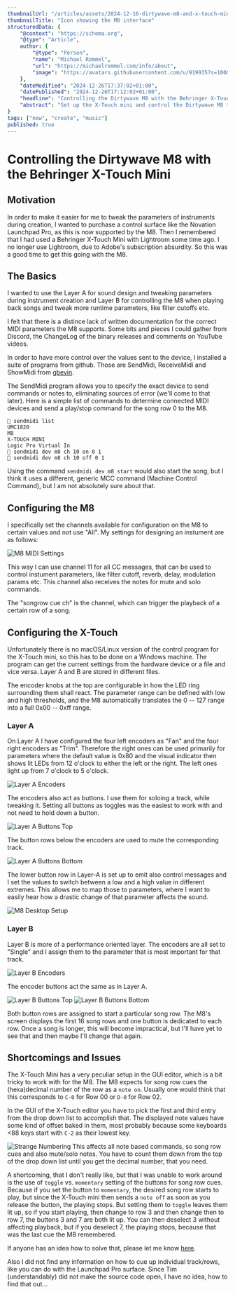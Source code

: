 ```yaml
---
thumbnailUrl: "/articles/assets/2024-12-16-dirtywave-m8-and-x-touch-mini/thumbnail.png"
thumbnailTitle: "Icon showing the M8 interface"
structuredData: {
    "@context": "https://schema.org",
    "@type": "Article",
    author: { 
        "@type": "Person", 
        "name": "Michael Rommel",
        "url": "https://michaelrommel.com/info/about",
        "image": "https://avatars.githubusercontent.com/u/919935?s=100&v=4"
    },
    "dateModified": "2024-12-26T17:37:02+01:00",
    "datePublished": "2024-12-26T17:12:02+01:00",
    "headline": "Controlling the Dirtywave M8 with the Behringer X-Touch Mini",
    "abstract": "Set up the X-Touch mini and control the Dirtywave M8 to start/stop song rows, send mutes and solos and change arbitrary parameters usinge MIDI CC commands."
}
tags: ["new", "create", "music"]
published: true
---
```


# Controlling the Dirtywave M8 with the Behringer X-Touch Mini

## Motivation

In order to make it easier for me to tweak the parameters of instruments during
creation, I wanted to purchase a control surface like the Novation
Launchpad Pro, as this is now supported by the M8. Then I remembered that I
had used a Behringer X-Touch Mini with Lightroom some time ago. I no longer
use Lightroom, due to Adobe's subscription absurdity. So this was a good time
to get this going with the M8.


## The Basics

I wanted to use the Layer A for sound design and tweaking parameters during
instrument creation and Layer B for controlling the M8 when playing back
songs and tweak more runtime parameters, like filter cutoffs etc.

I felt that there is a distince lack of written documentation for the
correct MIDI parameters the M8 supports. Some bits and pieces I could
gather from Discord, the ChangeLog of the binary releases and comments on
YouTube videos.

In order to have more control over the values sent to the device, I
installed a suite of programs from github. Those are SendMidi, ReceiveMidi
and ShowMidi from [gbevin](https://github.com/gbevin/).

The SendMidi program allows you to specify the exact device to send commands
or notes to, eliminating sources of error (we'll come to that later). Here
is a simple list of commands to determine connected MIDI devices and send a
play/stop command for the song row 0 to the M8.

```console
 sendmidi list
UMC1820
M8
X-TOUCH MINI
Logic Pro Virtual In
 sendmidi dev m8 ch 10 on 0 1
 sendmidi dev m8 ch 10 off 0 1
```

Using the command `sendmidi dev m8 start` would also start the song, but I
think it uses a different, generic MCC command (Machine Control Command),
but I am not absolutely sure about that.


## Configuring the M8

I specifically set the channels available for configuration on the M8 to
certain values and not use "All". My settings for designing an instument
are as follows:

![M8 MIDI Settings](/articles/assets/2024-12-16-dirtywave-m8-and-x-touch-mini/m8.png)

This way I can use channel 11 for all CC messages, that can be used to
control instument parameters, like filter cutoff, reverb, delay, modulation
params etc. This channel also receives the notes for mute and solo
commands.

The "songrow cue ch" is the channel, which can trigger the playback of a
certain row of a song.


## Configuring the X-Touch

Unfortunately there is no macOS/Linux version of the control program for
the X-Touch mini, so this has to be done on a Windows machine. The program
can get the current settings from the hardware device or a file and vice
versa. Layer A and B are stored in different files.

The encoder knobs at the top are configurable in how the LED ring
surrounding them shall react. The parameter range can be defined with low
and high thresholds, and the M8 automatically translates the 0 -- 127 range
into a full 0x00 -- 0xff range.


### Layer A

On Layer A I have configured the four left encoders as "Fan" and the four
right encoders as "Trim". Therefore the right ones can be used primarily
for parameters where the default value is 0x80 and the visual indicator
then shows lit LEDs from 12 o'clock to either the left or the right. The
left ones light up from 7 o'clock to 5 o'clock.

![Layer A Encoders](/articles/assets/2024-12-16-dirtywave-m8-and-x-touch-mini/layer-a-encoders.png)

The encoders also act as buttons. I use them for soloing a track,
while tweaking it. Setting all buttons as toggles was the easiest to work
with and not need to hold down a button.

![Layer A Buttons Top](/articles/assets/2024-12-16-dirtywave-m8-and-x-touch-mini/layer-a-buttons-top.png)

The button rows below the encoders are used to mute the corresponding
track.

![Layer A Buttons Bottom](/articles/assets/2024-12-16-dirtywave-m8-and-x-touch-mini/layer-a-buttons-bottom.png)

The lower button row in Layer-A is set up to emit also control messages and
I set the values to switch between a low and a high value in different
extremes. This allows me to map those to parameters, where I want to easily
hear how a drastic change of that parameter affects the sound.

![M8 Desktop Setup](/articles/assets/2024-12-16-dirtywave-m8-and-x-touch-mini/m8-desk.jpg)

### Layer B

Layer B is more of a performance oriented layer. The encoders are all set
to "Single" and I assign them to the parameter that is most important for
that track.

![Layer B Encoders](/articles/assets/2024-12-16-dirtywave-m8-and-x-touch-mini/layer-b-encoders.png)

The encoder buttons act the same as in Layer A.

![Layer B Buttons Top](/articles/assets/2024-12-16-dirtywave-m8-and-x-touch-mini/layer-b-buttons-top.png)
![Layer B Buttons Bottom](/articles/assets/2024-12-16-dirtywave-m8-and-x-touch-mini/layer-b-buttons-bottom.png)

Both button rows are assigned to start a particular song row. The M8's
screen displays the first 16 song rows and one button is dedicated to each
row. Once a song is longer, this will become impractical, but I'll have yet to
see that and then maybe I'll change that again.


## Shortcomings and Issues

The X-Touch Mini has a very peculiar setup in the GUI editor, which is a
bit tricky to work with for the M8. The M8 expects for song row cues the
(hexa)decimal number of the row as a `note on`. Usually one would think
that this corresponds to `C-0` for Row 00 or `D-0` for Row 02.

In the GUI of the X-Touch editor you have to pick the first and third entry
from the drop down list to accomplish that. The displayed note values have
some kind of offset baked in them, most probably because some keyboards <88
keys start with `C-2` as their lowest key.

![Strange Numbering](/articles/assets/2024-12-16-dirtywave-m8-and-x-touch-mini/strange-numbering.png)
This affects all note based commands, so song row cues and also mute/solo
notes. You have to count them down from the top of the drop down list until
you get the decimal number, that you need.

A shortcoming, that I don't really like, but that I was unable to work
around is the use of `toggle` vs. `momentary` setting of the buttons for
song row cues. Because if you set the button to `momentary`, the desired
song row starts to play, but since the X-Touch mini then sends a `note off`
as soon as you release the button, the playing stops. But setting them to
`toggle` leaves them lit up, so if you start playing, then change to row 3
and then change then to row 7, the buttons 3 and 7 are both lit up. You can
then deselect 3 without affecting playback, but if you deselect 7, the
playing stops, because that was the last cue the M8 remembered.

If anyone has an idea how to solve that, please let me know
[here](https://github.com/michaelrommel/articles/discussions/1).

Also I did not find any information on how to cue up individual track/rows,
like you can do with the Launchpad Pro surface. Since Tim (understandably)
did not make the source code open, I have no idea, how to find that out...

